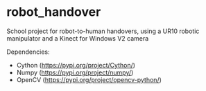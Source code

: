 # robot_handover
School project for robot-to-human handovers, using a UR10 robotic manipulator and a Kinect for Windows V2 camera


Dependencies:
- Cython (https://pypi.org/project/Cython/)
- Numpy (https://pypi.org/project/numpy/)
- OpenCV (https://pypi.org/project/opencv-python/)
